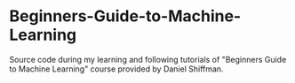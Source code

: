 # Beginners-Guide-to-Machine-Learning

Source code during my learning and following tutorials of "Beginners Guide to Machine Learning" course provided by Daniel Shiffman.

